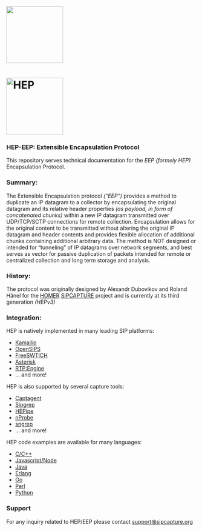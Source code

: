 <img src="https://camo.githubusercontent.com/cb8c0b32324fa9cd73f7e23a63797b5fb97c4bd0/687474703a2f2f692e696d6775722e636f6d2f466649323851762e706e67" width="150">

# <img src="http://i.imgur.com/RSUlFRa.gif" width="150" alt="HEP">

### HEP-EEP: Extensible Encapsulation Protocol

This repository serves technical documentation for the _EEP_ *(formely HEP)* Encapsulation Protocol.

### Summary:
The Extensible Encapsulation protocol _(“EEP”)_ provides a method to duplicate an IP datagram to a collector by encapsulating the original datagram and its relative header properties _(as payload, in form of concatenated
chunks)_ within a new IP datagram transmitted over UDP/TCP/SCTP connections for remote collection. Encapsulation allows for the original content to be transmitted without altering the original IP datagram and header contents and provides flexible allocation of additional chunks containing additional arbitrary data. The method is NOT designed
or intended for “tunneling” of IP datagrams over network segments, and best serves as vector for passive duplication of packets intended for remote or centralized collection and long term storage and analysis.

### History:
The protocol was originally designed by Alexandr Dubovikov and Roland Hänel for the [HOMER](http://github.com/sipcapture/homer) [SIPCAPTURE](http://github.com/sipcapture) project and is currently at its third generation _(HEPv3)_ 

### Integration:
HEP is natively implemented in many leading SIP platforms:
* [Kamailio](https://github.com/sipcapture/homer/wiki/Examples%3A-Kamailio) 
* [OpenSIPS](https://github.com/sipcapture/homer/wiki/Examples%3A-OpenSIPS)
* [FreeSWTICH](https://github.com/sipcapture/homer/wiki/Examples%3A-FreeSwitch)
* [Asterisk](https://reviewboard.asterisk.org/r/3207/) 
* [RTP:Engine](https://github.com/sipwise/rtpengine) 
*  ... and more!

HEP is also supported by several capture tools:
* [Captagent](http://github.com/sipcapture/captagent)
* [Sipgrep](http://github.com/sipcapture/sipgrep)
* [HEPipe](http://github.com/sipcapture/hepipe)
* [nProbe](http://www.ntop.org/products/netflow/nprobe/)
* [sngrep](https://github.com/irontec/sngrep)
* ... and more!

HEP code examples are available for many languages:
* [C/C++](https://github.com/sipcapture/hep-c)
* [Javascript/Node](https://github.com/sipcapture/hep-js)
* [Java](https://github.com/sipcapture/hep-java)
* [Erlang](https://github.com/sipcapture/hep-erlang)
* [Go](https://github.com/sipcapture/hep-go)
* [Perl](https://github.com/sipcapture/hep-perl)
* [Python](https://github.com/sipcapture/hep-python)



### Support
For any inquiry related to HEP/EEP please contact [support@sipcapture.org](mailto:support@sipcapture.org)

